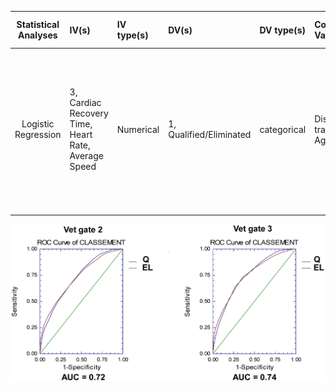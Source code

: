 
| **Statistical Analyses**	|  **IV(s)**  |  **IV type(s)** |  **DV(s)**  |  **DV type(s)**  |  **Control Var** | **Control Var type**  | **Question to be answered** | **_H0_** | **alpha** | **link to paper**| 
|:----------:|:----------|:------------|:-------------|:-------------|:------------|:------------- |:------------------|:----:|:-------:|:-------|
Logistic Regression	| 3, Cardiac Recovery Time, Heart Rate, Average Speed | Numerical | 1, Qualified/Eliminated| categorical | Distance travelled, Age | Numerical | Can Cardiac Recovery Time, Heart Rate, and Average Speed accurately predict whether or not horses will be eliminated from endurance competitions | This model accurately predicts less than or equal to 50% of outcomes | 0.5 | [Speed and Cardiac Recovery Variables Predict the Probability of Elimination in Equine Endurance Events](https://journals.plos.org/plosone/article?id=10.1371/journal.pone.0137013) |
  |||||||||

![Alt text](Screenshots/ROC.PNG)
